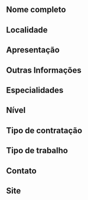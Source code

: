 <!--
  ============================
  ATENÇÃO:
  1) Remova os comentários HTML abaixo e preencha com os seus dados.

  2) Não divulgue aqui seu e-mail pessoal e telefone, pois as informações
  abaixo são públicas. Deixe apenas o seu Linkedin para que as empresas
  possam entrar em contato.

  3) Para as opções com checkbox (múltipla escolha), mantenha a marcação
  que está nos comentários, e apenas marque um "x" na sua escolha.

  As opções com checkbox estão assim:

  - [ ] Opção 1
  - [x] Opção 2
  - [ ] Opção 3

  Veja que "Opção 2" está "selecionada", pois tem um "x" dentro dos colchetes.
  As outras opções não selecionadas ficam apenas com um espaço dentro dos
  colchetes.

  4) Não esqueça de colocar cidade/estado no título, seguindo o padrão:
  [São Paulo/SP] Maria Joaquina
  ============================
-->

## Nome completo

<!-- José da Silva. -->

## Localidade

<!-- Cite a cidade / estado onde mora atualmente. -->

## Apresentação

<!-- Fale um pouco sobre você e seu histórico -->

## Outras Informações

<!-- Cite sua disponibilidade (de horário, de viagens, de mudança, etc), cursos, palestras. -->

## Especialidades

<!--
- JavaScript
- HTML
- CSS
- PHP
-->

## Nível

<!--
- [ ] Estágio
- [x] Júnior
- [ ] Pleno
- [ ] Sênior
-->

## Tipo de contratação

<!--
- [x] PJ
- [ ] CLT
- [ ] Freela
-->

## Tipo de trabalho

<!--
- [x] Remoto - Parcial
- [ ] Remoto - Total
- [x] Alocado
-->

## Contato

<!-- https://linkedin.com/in/SEU_USERNAME -->

## Site

<!-- coloque seu site/blog/portfólio caso desejar -->
